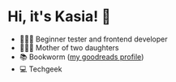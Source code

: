 # Hi, it's Kasia! 👋

- 👩🏻‍💻 Beginner tester and frontend developer
- 👩‍👧‍👧 Mother of two daughters
- 📚 Bookworm ([my goodreads profile](https://www.goodreads.com/user/show/128795104-katarzyna-maciejewska))
- 💻 Techgeek 
